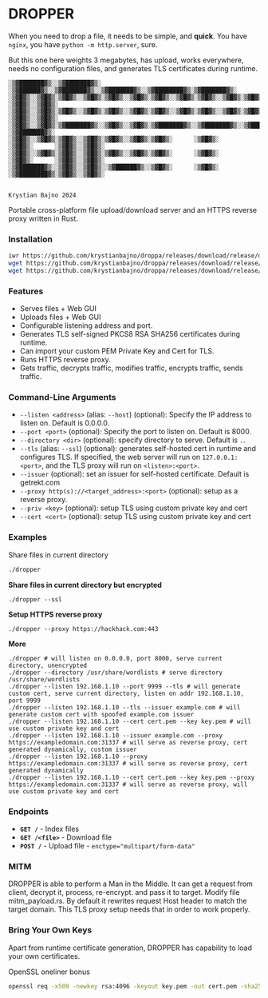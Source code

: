 # DROPPER
When you need to drop a file, it needs to be simple, and **quick**.
You have `nginx`, you have `python -m http.server`, sure.

But this one here weights 3 megabytes, has upload, works everywhere, needs no configuration files, and generates TLS certificates during runtime.

```
░▒▓███████▓▒░░▒▓███████▓▒░ ░▒▓██████▓▒░░▒▓███████▓▒░░▒▓███████▓▒░░▒▓████████▓▒░▒▓███████▓▒░  
░▒▓█▓▒░░▒▓█▓▒░▒▓█▓▒░░▒▓█▓▒░▒▓█▓▒░░▒▓█▓▒░▒▓█▓▒░░▒▓█▓▒░▒▓█▓▒░░▒▓█▓▒░▒▓█▓▒░      ░▒▓█▓▒░░▒▓█▓▒░ 
░▒▓█▓▒░░▒▓█▓▒░▒▓█▓▒░░▒▓█▓▒░▒▓█▓▒░░▒▓█▓▒░▒▓█▓▒░░▒▓█▓▒░▒▓█▓▒░░▒▓█▓▒░▒▓█▓▒░      ░▒▓█▓▒░░▒▓█▓▒░ 
░▒▓█▓▒░░▒▓█▓▒░▒▓███████▓▒░░▒▓█▓▒░░▒▓█▓▒░▒▓███████▓▒░░▒▓███████▓▒░░▒▓██████▓▒░ ░▒▓███████▓▒░  
░▒▓█▓▒░░▒▓█▓▒░▒▓█▓▒░░▒▓█▓▒░▒▓█▓▒░░▒▓█▓▒░▒▓█▓▒░      ░▒▓█▓▒░      ░▒▓█▓▒░      ░▒▓█▓▒░░▒▓█▓▒░ 
░▒▓█▓▒░░▒▓█▓▒░▒▓█▓▒░░▒▓█▓▒░▒▓█▓▒░░▒▓█▓▒░▒▓█▓▒░      ░▒▓█▓▒░      ░▒▓█▓▒░      ░▒▓█▓▒░░▒▓█▓▒░ 
░▒▓███████▓▒░░▒▓█▓▒░░▒▓█▓▒░░▒▓██████▓▒░░▒▓█▓▒░      ░▒▓█▓▒░      ░▒▓████████▓▒░▒▓█▓▒░░▒▓█▓▒░ 
                                                                                             
                                                                        Krystian Bajno 2024
```

Portable cross-platform file upload/download server and an HTTPS reverse proxy written in Rust.

### Installation
```bash
iwr https://github.com/krystianbajno/droppa/releases/download/release/droppa-x86_64-windows.exe -outfile droppa.exe
wget https://github.com/krystianbajno/droppa/releases/download/release/droppa-x86_64-linux
wget https://github.com/krystianbajno/droppa/releases/download/release/droppa-aarch64-apple-darwin
```

### Features
- Serves files + Web GUI
- Uploads files + Web GUI
- Configurable listening address and port.
- Generates TLS self-signed PKCS8 RSA SHA256 certificates during runtime.
- Can import your custom PEM Private Key and Cert for TLS.
- Runs HTTPS reverse proxy.
- Gets traffic, decrypts traffic, modifies traffic, encrypts traffic, sends traffic.

### Command-Line Arguments

- `--listen <address>` (alias: `--host`) (optional): Specify the IP address to listen on. Default is 0.0.0.0.
- `--port <port>` (optional): Specify the port to listen on. Default is 8000.
- `--directory <dir>` (optional): specify directory to serve. Default is `.`.
- `--tls` (alias: `--ssl`) (optional): generates self-hosted cert in runtime and configures TLS. If specified, the web server will run on `127.0.0.1:<port>`, and the TLS proxy will run on `<listen>:<port>`.
- `--issuer` (optional): set an issuer for self-hosted certificate. Default is getrekt.com
- `--proxy http(s)://<target_address>:<port>` (optional): setup as a reverse proxy.
- `--priv <key>` (optional): setup TLS using custom private key and cert
- `--cert <cert>` (optional): setup TLS using custom private key and cert

### Examples

Share files in current directory
```bash
./dropper
```

**Share files in current directory but encrypted**
```
./dropper --ssl
```

**Setup HTTPS reverse proxy**
```
./dropper --proxy https://hackhack.com:443
```

**More**
```
./dropper # will listen on 0.0.0.0, port 8000, serve current directory, unencrypted
./dropper --directory /usr/share/wordlists # serve directory /usr/share/wordlists
./dropper --listen 192.168.1.10 --port 9999 --tls # will generate custom cert, serve current directory, listen on addr 192.168.1.10, port 9999
./dropper --listen 192.168.1.10 --tls --issuer example.com # will generate custom cert with spoofed example.com issuer
./dropper --listen 192.168.1.10 --cert cert.pem --key key.pem # will use custom private key and cert
./dropper --listen 192.168.1.10 --issuer example.com --proxy https://exampledomain.com:31337 # will serve as reverse proxy, cert generated dynamically, custom issuer
./dropper --listen 192.168.1.10 --proxy https://exampledomain.com:31337 # will serve as reverse proxy, cert generated dynamically
./dropper --listen 192.168.1.10 --cert cert.pem --key key.pem --proxy https://exampledomain.com:31337 # will serve as reverse proxy, will use custom private key and cert
```

### Endpoints

- **`GET /`** - Index files
- **`GET /<file>`** - Download file
- **`POST /`** - Upload file - `enctype="multipart/form-data"`

### MITM
DROPPER is able to perform a Man in the Middle. It can get a request from client, decrypt it, process, re-encrypt. and pass it to target.
Modify file mitm_payload.rs. By default it rewrites request Host header to match the target domain. This TLS proxy setup needs that in order to work properly.

### Bring Your Own Keys
Apart from runtime certificate generation, DROPPER has capability to load your own certificates.

OpenSSL oneliner bonus
```bash
openssl req -x509 -newkey rsa:4096 -keyout key.pem -out cert.pem -sha256 -days 3650 -nodes -subj "/C=XX/ST=StateName/L=CityName/O=CompanyName/OU=CompanySectionName/CN=CommonNameOrHostname" -nodes
```

